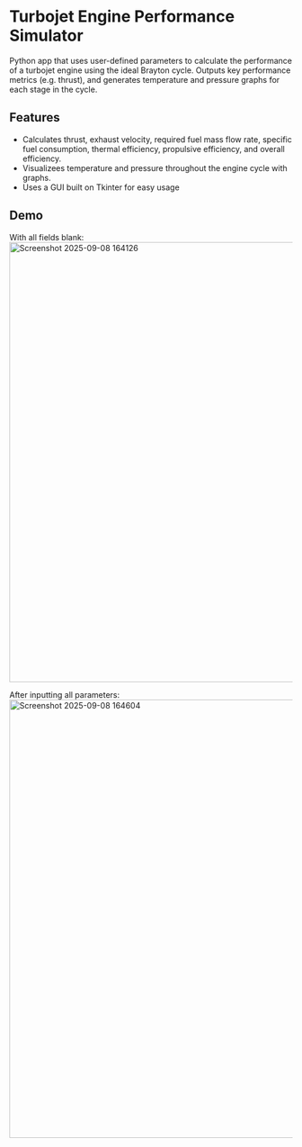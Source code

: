 # Turbojet Engine Performance Simulator

Python app that uses user-defined parameters to calculate the performance of a turbojet engine using the ideal Brayton cycle.
Outputs key performance metrics (e.g. thrust), and generates temperature and pressure graphs for each stage in the cycle.

## Features
- Calculates thrust, exhaust velocity, required fuel mass flow rate, specific fuel consumption, thermal efficiency, propulsive efficiency, and overall efficiency.
- Visualizees temperature and pressure throughout the engine cycle with graphs.
- Uses a GUI built on Tkinter for easy usage

## Demo
With all fields blank:
<img width="990" height="782" alt="Screenshot 2025-09-08 164126" src="https://github.com/user-attachments/assets/56669b20-339b-400b-99c5-59162a80e564" />


After inputting all parameters:
<img width="1332" height="779" alt="Screenshot 2025-09-08 164604" src="https://github.com/user-attachments/assets/a046e117-7b07-4b78-b54e-b65f8b100a71" />
